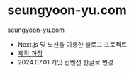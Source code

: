 # seungyoon-yu.com

[seungyoon-yu.com](https://seungyoon-yu.com)

- Next.js 및 노션을 이용한 블로그 프로젝트
- [제작 과정](https://seungyoon-yu.com/engineering/making-notion-blog)
- 2024.07.01 커밋 컨벤션 한글로 변경
